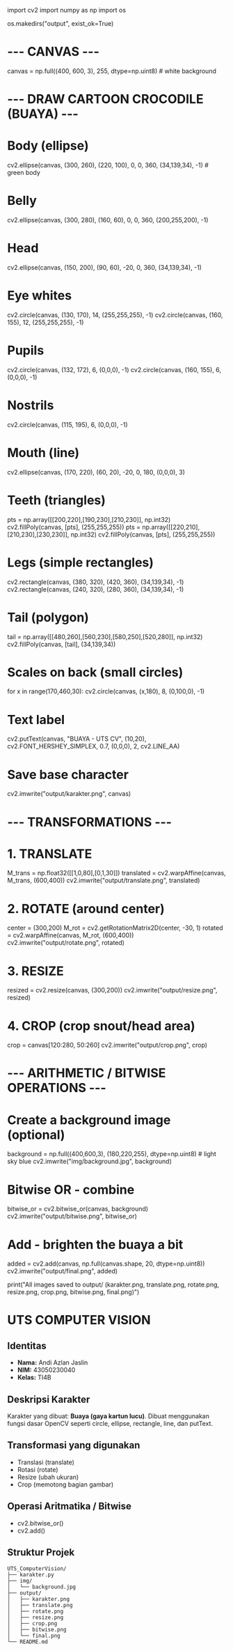 import cv2
import numpy as np
import os

os.makedirs("output", exist_ok=True)

# --- CANVAS ---
canvas = np.full((400, 600, 3), 255, dtype=np.uint8)  # white background

# --- DRAW CARTOON CROCODILE (BUAYA) ---
# Body (ellipse)
cv2.ellipse(canvas, (300, 260), (220, 100), 0, 0, 360, (34,139,34), -1)  # green body
# Belly
cv2.ellipse(canvas, (300, 280), (160, 60), 0, 0, 360, (200,255,200), -1)
# Head
cv2.ellipse(canvas, (150, 200), (90, 60), -20, 0, 360, (34,139,34), -1)
# Eye whites
cv2.circle(canvas, (130, 170), 14, (255,255,255), -1)
cv2.circle(canvas, (160, 155), 12, (255,255,255), -1)
# Pupils
cv2.circle(canvas, (132, 172), 6, (0,0,0), -1)
cv2.circle(canvas, (160, 155), 6, (0,0,0), -1)
# Nostrils
cv2.circle(canvas, (115, 195), 6, (0,0,0), -1)
# Mouth (line)
cv2.ellipse(canvas, (170, 220), (60, 20), -20, 0, 180, (0,0,0), 3)
# Teeth (triangles)
pts = np.array([[200,220],[190,230],[210,230]], np.int32)
cv2.fillPoly(canvas, [pts], (255,255,255))
pts = np.array([[220,210],[210,230],[230,230]], np.int32)
cv2.fillPoly(canvas, [pts], (255,255,255))
# Legs (simple rectangles)
cv2.rectangle(canvas, (380, 320), (420, 360), (34,139,34), -1)
cv2.rectangle(canvas, (240, 320), (280, 360), (34,139,34), -1)
# Tail (polygon)
tail = np.array([[480,260],[560,230],[580,250],[520,280]], np.int32)
cv2.fillPoly(canvas, [tail], (34,139,34))
# Scales on back (small circles)
for x in range(170,460,30):
    cv2.circle(canvas, (x,180), 8, (0,100,0), -1)
# Text label
cv2.putText(canvas, "BUAYA - UTS CV", (10,20), cv2.FONT_HERSHEY_SIMPLEX, 0.7, (0,0,0), 2, cv2.LINE_AA)

# Save base character
cv2.imwrite("output/karakter.png", canvas)

# --- TRANSFORMATIONS ---
# 1. TRANSLATE
M_trans = np.float32([[1,0,80],[0,1,30]])
translated = cv2.warpAffine(canvas, M_trans, (600,400))
cv2.imwrite("output/translate.png", translated)

# 2. ROTATE (around center)
center = (300,200)
M_rot = cv2.getRotationMatrix2D(center, -30, 1)
rotated = cv2.warpAffine(canvas, M_rot, (600,400))
cv2.imwrite("output/rotate.png", rotated)

# 3. RESIZE
resized = cv2.resize(canvas, (300,200))
cv2.imwrite("output/resize.png", resized)

# 4. CROP (crop snout/head area)
crop = canvas[120:280, 50:260]
cv2.imwrite("output/crop.png", crop)

# --- ARITHMETIC / BITWISE OPERATIONS ---
# Create a background image (optional)
background = np.full((400,600,3), (180,220,255), dtype=np.uint8)  # light sky blue
cv2.imwrite("img/background.jpg", background)

# Bitwise OR - combine
bitwise_or = cv2.bitwise_or(canvas, background)
cv2.imwrite("output/bitwise.png", bitwise_or)

# Add - brighten the buaya a bit
added = cv2.add(canvas, np.full(canvas.shape, 20, dtype=np.uint8))
cv2.imwrite("output/final.png", added)

print("All images saved to output/ (karakter.png, translate.png, rotate.png, resize.png, crop.png, bitwise.png, final.png)")

# UTS COMPUTER VISION

## Identitas
- **Nama:** Andi Azlan Jaslin
- **NIM:** 43050230040
- **Kelas:** TI4B

## Deskripsi Karakter
Karakter yang dibuat: **Buaya (gaya kartun lucu)**. Dibuat menggunakan fungsi dasar OpenCV seperti circle, ellipse, rectangle, line, dan putText.

## Transformasi yang digunakan
- Translasi (translate)
- Rotasi (rotate)
- Resize (ubah ukuran)
- Crop (memotong bagian gambar)

## Operasi Aritmatika / Bitwise
- cv2.bitwise_or()
- cv2.add()

## Struktur Projek
```
UTS_ComputerVision/
├── karakter.py
├── img/
│   └── background.jpg
├── output/
│   ├── karakter.png
│   ├── translate.png
│   ├── rotate.png
│   ├── resize.png
│   ├── crop.png
│   ├── bitwise.png
│   └── final.png
└── README.md
```
